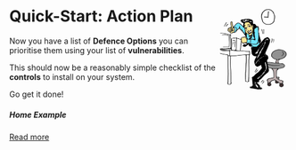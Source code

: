 # <img src="ActionPlan.png" style="float:right; width:25%"/>Quick-Start: Action Plan	

Now you have a list of **Defence Options** you can prioritise them using your list of **vulnerabilities**. 

This should now be a reasonably simple checklist of the **controls** to install on your system. 

Go get it done! 

##### Home Example

[Read more](/examples/Home.md#ActionPlan)

>>>>>>> 
